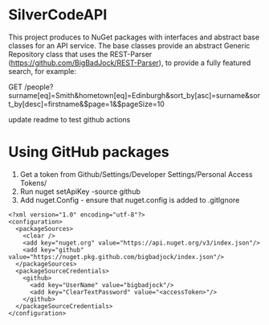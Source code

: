 # SilverCodeAPI
 
This project produces to NuGet packages with interfaces and abstract base classes for an API service. The base classes provide an abstract Generic Repository class that uses the REST-Parser (https://github.com/BigBadJock/REST-Parser), to provide a fully featured search, for example:

GET /people?surname[eq]=Smith&hometown[eq]=Edinburgh&sort_by[asc]=surname&sort_by[desc]=firstname&$page=1&$pageSize=10

update readme to test github actions



# Using GitHub packages

1. Get a token from Github/Settings/Developer Settings/Personal Access Tokens/
1. Run nuget setApiKey <accesstoken> -source github
1. Add nuget.Config - ensure that nuget.config is added to .gitIgnore

```
<?xml version="1.0" encoding="utf-8"?>
<configuration>
  <packageSources>
    <clear />
    <add key="nuget.org" value="https://api.nuget.org/v3/index.json"/>
    <add key="github" value="https://nuget.pkg.github.com/bigbadjock/index.json"/>
  </packageSources>
  <packageSourceCredentials>
    <github>
      <add key="UserName" value="bigbadjock"/>
      <add key="ClearTextPassword" value="<accessToken>"/>
    </github>
  </packageSourceCredentials>
</configuration>
```
